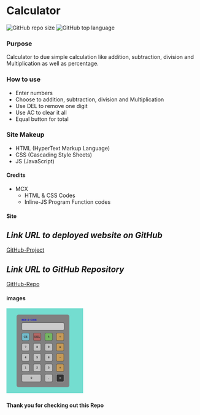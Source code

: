 # Calculator
![GitHub repo size](https://img.shields.io/github/repo-size/MCXBootCampUMN/Calculator)
![GitHub top language](https://img.shields.io/github/languages/top/MCXBootCampUMN/Calculator)

### Purpose

Calculator to due simple calculation like addition, subtraction, division and Multiplication as well as percentage.  

### How to use

- Enter numbers
- Choose to addition, subtraction, division and Multiplication
- Use DEL to remove one digit
- Use AC to clear it all
- Equal button for total 

### Site Makeup

- HTML (HyperText Markup Language)
- CSS (Cascading Style Sheets)
- JS (JavaScript)

#### Credits

- MCX
  - HTML & CSS  Codes
  - Inline-JS Program Function codes

#### Site

## **_Link URL to deployed website on GitHub_**
[GitHub-Project](https://Maxamed-NCX.github.io/Calculator/)


## **_Link URL to GitHub Repository_**

[GitHub-Repo](https://github.com/Maxamed-NCX/Calculator)

#### images


<img width="200" alt=" 1st Image" src="https://raw.githubusercontent.com/MCXBootCampUMN/Calculator/main/calculator.png">


#### Thank you for checking out this Repo
